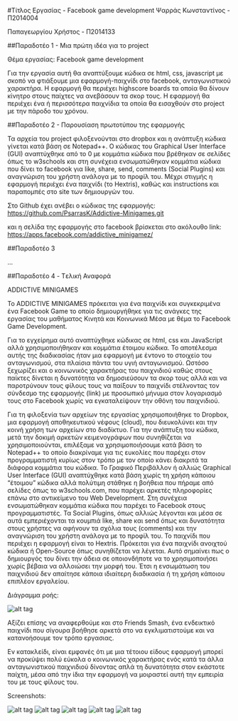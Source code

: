 ﻿#Τίτλος Εργασίας - Facebook game development
Ψαρράς Κωνσταντίνος - Π2014004

Παπαγεωργίου Χρήστος - Π2014133

##Παραδοτέο 1 - Μια πρώτη ιδέα για το project

Θέμα εργασίας: Facebook game development

Για την εργασία αυτή θα αναπτύξουμε κώδικα σε html, css, javascript με σκοπό να φτιάξουμε μια εφαρμογή-παιχνίδι στο facebook, ανταγωνιστικού χαρακτήρα. Η εφαρμογή θα περιέχει highscore boards τα οποία θα δίνουν κίνητρο στους παίχτες να ανεβάσουν τα σκορ τους. Η εφαρμογή θα περιέχει ένα ή περισσότερα παιχνίδια τα οποία θα εισαχθούν στο project με την πάροδο του χρόνου.

##Παραδοτέο 2 - Παρουσίαση πρωτοτύπου της εφαρμογής

Τα αρχεία του project φιλοξενούνται στο dropbox και η ανάπτυξη κώδικα γίνεται κατά βάση σε Notepad++. Ο κώδικας του Graphical User Interface (GUI) αναπτύχθηκε από το 0 με κομμάτια κώδικα που βρέθηκαν σε σελίδες όπως το w3schools και στη συνέχεια ενσωματώθηκαν κομμάτια κώδικα που δίνει το facebook για like, share, send, comments (Social Plugins) και αναγνώριση του χρήστη ανάλογα με το προφίλ του. Μέχρι στιγμής η εφαρμογή περιέχει ένα παιχνίδι (το Hextris), καθώς και instructions και παραπομπές στο site των δημιουργών του.

Στο Github έχει ανέβει ο κώδικας της εφαρμογής: https://github.com/PsarrasK/Addictive-Minigames.git

και η σελίδα της εφαρμογής στο facebook βρίσκεται στο ακόλουθο link:
https://apps.facebook.com/addictive_minigamez/

##Παραδοτέο 3

...

##Παραδοτέο 4 - Tελική Αναφορά

ADDICTIVE MINIGAMES

Το ADDICTIVE MINIGAMES πρόκειται για ένα παιχνίδι και συγκεκριμένα ένα Facebook Game το οποίο δημιουργήθηκε για τις ανάγκες της εργασίας του μαθήματος Κινητά και Κοινωνικά Μέσα με θέμα το Facebook Game Development.

Για το εγχείρημα αυτό αναπτύχθηκε κώδικας σε html, css και JavaScript αλλά χρησιμοποιήθηκαν και κομμάτια έτοιμου κώδικα. Το αποτέλεσμα αυτής της διαδικασίας ήταν μια εφαρμογή με έντονο το στοιχείο του ανταγωνισμού, στα πλαίσια πάντα του υγιή ανταγωνισμού. Ωστόσο ξεχωρίζει και ο κοινωνικός χαρακτήρας του παιχνιδιού καθώς στους   παίκτες δίνεται η δυνατότητα να δημοσιεύσουν τα σκορ τους αλλά και να παροτρύνουν τους φίλους τους να παίξουν το παιχνίδι στέλνοντας τον σύνδεσμο της εφαρμογής (link) με προσωπικό μήνυμα στον λογαριασμό τους στο Facebook χωρίς να εγκαταλείψουν την οθόνη του παιχνιδιού.

Για τη φιλοξενία των αρχείων της εργασίας χρησιμοποιήθηκε  το Dropbox, μια εφαρμογή αποθηκευτικού νέφους (cloud), που διευκολύνει και την κοινή χρήση των αρχείων στο διαδίκτυο.  Για την ανάπτυξη του κώδικα, μετά την δοκιμή αρκετών κειμενογράφων που συνηθίζεται να χρησιμοποιούνται, επιλέξαμε να χρησιμοποιήσουμε κατά βάση το Notepad++ το οποίο διακρίναμε για τις ευκολίες που παρέχει στον προγραμματιστή κυρίως στον τρόπο με τον οποίο κάνει διακριτά τα διάφορα κομμάτια του κώδικα. Το Γραφικό Περιβάλλον ή αλλιώς Graphical User Interface (GUI) αναπτύχθηκε κατά βάση χωρίς τη χρήση κάποιου “έτοιμου” κώδικα αλλά πολύτιμη στάθηκε η βοήθεια που πήραμε από σελίδες όπως το w3schools.com, που παρέχει αρκετές πληροφορίες επάνω στο αντικείμενο του Web Development. Στη συνέχεια ενσωματώθηκαν κομμάτια κώδικα που παρέχει το Facebook στους προγραμματιστές. Τα Social Plugins, όπως αλλιώς λέγονται και μέσα σε αυτά εμπεριέχονται τα κουμπιά like, share και send όπως και δυνατότητα στους χρήστες να αφήνουν τα σχόλια τους (comments) και την αναγνώριση του χρήστη ανάλογα με το προφίλ του. Το παιχνίδι που περιέχει η εφαρμογή είναι το Hextris. Πρόκειται για ένα παιχνίδι ανοιχτού κώδικα ή Open-Source όπως συνηθίζεται να λέγεται. Αυτό σημαίνει πως ο δημιουργός του δίνει την άδεια σε οποιονδήποτε να το χρησιμοποιήσει χωρίς βέβαια να αλλοιώσει την μορφή του. Έτσι η ενσωμάτωση του παιχνιδιού δεν απαίτησε κάποια ιδιαίτερη διαδικασία ή τη χρήση κάποιου επιπλέον εργαλείου.

Διάγραμμα ροής: 
	
![alt tag](https://dl.dropbox.com/s/f79sowv0e06zo86/%CE%94%CE%B9%CE%AC%CE%B3%CF%81%CE%B1%CE%BC%CE%BC%CE%B1%20%CF%81%CE%BF%CE%AE%CF%82.png)

Αξίζει επίσης να αναφερθούμε και στο Friends Smash, ένα ενδεικτικό παιχνίδι που σίγουρα βοήθησε αρκετά στο να εγκλιματιστούμε και να κατανοήσουμε τον τρόπο εργασιας.

Εν κατακλείδι, είναι εμφανές ότι με μια τέτοιου είδους εφαρμογή μπορεί να προκύψει πολύ εύκολα ο κοινωνικός χαρακτήρας ενός κατά τα άλλα ανταγωνιστικού παιχνιδιού δίνοντας απλά τη δυνατότητα στον εκάστοτε παίχτη, μέσα από την ίδια την εφαρμογή να μοιραστεί αυτή  την εμπειρία του με τους φίλους του.

Screenshots:

![alt tag](https://dl.dropbox.com/s/qbsp3mopyngm4hp/Screenshot%202016-05-29%2023.35.57.png)
![alt tag](https://dl.dropbox.com/s/coahsolut0qfdmj/Screenshot%202016-05-29%2023.41.49.png)
![alt tag](https://dl.dropbox.com/s/cvn6yed26q9x1bt/Screenshot%202016-05-29%2023.41.13.png)
![alt tag](https://dl.dropbox.com/s/jf86gllb92giu3c/Screenshot%202016-05-29%2023.36.55.png)
![alt tag](https://dl.dropbox.com/s/r6duay0zh2ems6i/Screenshot%202016-05-29%2023.36.41.png)
